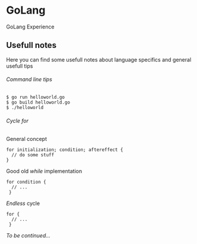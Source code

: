 # GoLang
GoLang Experience

## Usefull notes
Here you can find some usefull notes about language specifics and general usefull tips 

###### Command line tips
```
$ go run helloworld.go
$ go build helloworld.go
$ ./helloworld
```
###### Cycle for
General concept
```
for initialization; condition; aftereffect {
  // do some stuff
}
```
Good old *while* implementation
```
for condition {
  // ...
 }
```
*Endless* cycle
```
for {
  // ...
 }
```
*To be continued...*
